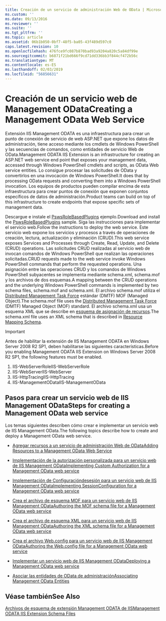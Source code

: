 ```yaml
---
title: Creación de un servicio de administración Web de OData | Microsoft Docs
ms.custom: ''
ms.date: 09/13/2016
ms.reviewer: ''
ms.suite: ''
ms.tgt_pltfrm: ''
ms.topic: article
ms.assetid: 06b1b050-0bf7-48f5-ba05-43f489d597c0
caps.latest.revision: 10
ms.openlocfilehash: 476fce9fc087b870bad93a9204a820c5a84df99e
ms.sourcegitcommit: b6871f21bd666f9cd71dd336bb3f844cf472b56c
ms.translationtype: MT
ms.contentlocale: es-ES
ms.lasthandoff: 02/03/2019
ms.locfileid: "56856631"
---
```

# <a name="creating-a-management-odata-web-service"></a><span data-ttu-id="6c28e-102">Creación de un servicio web de Management OData</span><span class="sxs-lookup"><span data-stu-id="6c28e-102">Creating a Management OData Web Service</span></span>

<span data-ttu-id="6c28e-103">Extensión IIS Management ODATA es una infraestructura para crear un punto de conexión de servicio de web ASP.NET que expone los datos de administración, tiene acceso mediante los cmdlets de Windows PowerShell y las secuencias de comandos, como entidades de servicio Web de OData.</span><span class="sxs-lookup"><span data-stu-id="6c28e-103">Management ODATA IIS Extension is an infrastructure for creating an ASP.NET web service end point that exposes your management data, accessed through Windows PowerShell cmdlets and scripts, as OData Web service entities.</span></span> <span data-ttu-id="6c28e-104">Lo consigue procesar las solicitudes de OData y convertirlos en una invocación de Windows PowerShell.</span><span class="sxs-lookup"><span data-stu-id="6c28e-104">It does that by processing OData requests and converting them into a Windows PowerShell invocation.</span></span> <span data-ttu-id="6c28e-105">Los equipos de productos pueden compilar encima de esta infraestructura para crear puntos de conexión que exponen conjuntos específicos de datos de administración.</span><span class="sxs-lookup"><span data-stu-id="6c28e-105">Product teams can build on top of this infrastructure to create endpoints that expose specific sets of management data.</span></span>

<span data-ttu-id="6c28e-106">Descargue e instale el [PswsRoleBasedPlugins](https://code.msdn.microsoft.com:443/windowsdesktop/PswsRoleBasedPlugins-9c79b75a) ejemplo.</span><span class="sxs-lookup"><span data-stu-id="6c28e-106">Download and install the [PswsRoleBasedPlugins](https://code.msdn.microsoft.com:443/windowsdesktop/PswsRoleBasedPlugins-9c79b75a) sample.</span></span> <span data-ttu-id="6c28e-107">Siga las instrucciones para implementar el servicio web.</span><span class="sxs-lookup"><span data-stu-id="6c28e-107">Follow the instructions to deploy the web service.</span></span> <span data-ttu-id="6c28e-108">Este servicio web expone los servicios y procesos a través de operaciones de creación, lectura, actualización y eliminación (CRUD).</span><span class="sxs-lookup"><span data-stu-id="6c28e-108">This web service exposes Services and Processes through Create, Read, Update, and Delete (CRUD) operations.</span></span> <span data-ttu-id="6c28e-109">Las solicitudes CRUD realizadas al servicio web de invocan comandos de Windows PowerShell que realizan las operaciones solicitadas.</span><span class="sxs-lookup"><span data-stu-id="6c28e-109">CRUD requests made to the web service invoke  Windows PowerShell commands that perform the requested operations.</span></span> <span data-ttu-id="6c28e-110">Una asignación entre las operaciones CRUD y los comandos de Windows PowerShell subyacentes se implementa mediante schema.xml, schema.mof y los archivos de dos esquemas.</span><span class="sxs-lookup"><span data-stu-id="6c28e-110">A mapping between the CRUD operations and the underlying Windows PowerShell commands is implemented by two schema files, schema.mof and schema.xml.</span></span> <span data-ttu-id="6c28e-111">El archivo schema.mof utiliza el [Distributed Management Task Force](https://www.dmtf.org/) estándar (DMTF) MOF (Managed Object).</span><span class="sxs-lookup"><span data-stu-id="6c28e-111">The schema.mof file uses the [Distributed Management  Task Force](https://www.dmtf.org/) (DMTF) Managed Object (MOF) standard.</span></span> <span data-ttu-id="6c28e-112">El archivo schema.xml usa un esquema XML que se describe en [esquema de asignación de recursos](./resource-mapping-schema.md).</span><span class="sxs-lookup"><span data-stu-id="6c28e-112">The schema.xml file uses an XML schema that is described in [Resource Mapping Schema](./resource-mapping-schema.md).</span></span>

> [!IMPORTANT]
> <span data-ttu-id="6c28e-113">Antes de habilitar la extensión de IIS Management ODATA en Windows Server 2008 R2 SP1, deben habilitarse las siguientes características.</span><span class="sxs-lookup"><span data-stu-id="6c28e-113">Before you enabling Management ODATA IIS Extension on Windows Server 2008 R2 SP1, the following features must be enabled.</span></span>
>
> 1.  <span data-ttu-id="6c28e-114">IIS-WebServerRole</span><span class="sxs-lookup"><span data-stu-id="6c28e-114">IIS-WebServerRole</span></span>
> 2.  <span data-ttu-id="6c28e-115">IIS-WebServer</span><span class="sxs-lookup"><span data-stu-id="6c28e-115">IIS-WebServer</span></span>
> 3.  <span data-ttu-id="6c28e-116">IIS-HttpTracing</span><span class="sxs-lookup"><span data-stu-id="6c28e-116">IIS-HttpTracing</span></span>
> 4.  <span data-ttu-id="6c28e-117">IIS-ManagementOData</span><span class="sxs-lookup"><span data-stu-id="6c28e-117">IIS-ManagementOData</span></span>

## <a name="steps-for-creating-a-management-odata-web-service"></a><span data-ttu-id="6c28e-118">Pasos para crear un servicio web de IIS Management OData</span><span class="sxs-lookup"><span data-stu-id="6c28e-118">Steps for creating a Management OData web service</span></span>

<span data-ttu-id="6c28e-119">Los temas siguientes describen cómo crear e implementar un servicio web de IIS Management OData.</span><span class="sxs-lookup"><span data-stu-id="6c28e-119">The following topics describe how to create and deploy a Management OData web service.</span></span>

- [<span data-ttu-id="6c28e-120">Agregar recursos a un servicio de administración Web de OData</span><span class="sxs-lookup"><span data-stu-id="6c28e-120">Adding Resources to a Management OData Web Service</span></span>](./adding-resources-to-a-management-odata-web-service.md)

- [<span data-ttu-id="6c28e-121">Implementación de la autorización personalizada para un servicio web de IIS Management OData</span><span class="sxs-lookup"><span data-stu-id="6c28e-121">Implementing Custom Authorization for a Management OData web service</span></span>](./implementing-custom-authorization-for-a-management-odata-web-service.md)

- [<span data-ttu-id="6c28e-122">Implementación de Configuracióndesesión para un servicio web de IIS Management OData</span><span class="sxs-lookup"><span data-stu-id="6c28e-122">Implementing SessionConfiguration for a Management OData web service</span></span>](./implementing-sessionconfiguration-for-a-management-odata-web-service.md)

- [<span data-ttu-id="6c28e-123">Crea el archivo de esquema MOF para un servicio web de IIS Management OData</span><span class="sxs-lookup"><span data-stu-id="6c28e-123">Authoring the MOF schema file for a Management OData web service</span></span>](./authoring-the-mof-schema-file-for-a-management-odata-web-service.md)

- [<span data-ttu-id="6c28e-124">Crea el archivo de esquema XML para un servicio web de IIS Management OData</span><span class="sxs-lookup"><span data-stu-id="6c28e-124">Authoring the XML schema file for a Management OData web service</span></span>](./authoring-the-xml-schema-file-for-a-management-odata-web-service.md)

- [<span data-ttu-id="6c28e-125">Crea el archivo Web.config para un servicio web de IIS Management OData</span><span class="sxs-lookup"><span data-stu-id="6c28e-125">Authoring the Web.config file for a Management OData web service</span></span>](./authoring-the-web-config-file-for-a-management-odata-web-service.md)

- [<span data-ttu-id="6c28e-126">Implementar un servicio web de IIS Management OData</span><span class="sxs-lookup"><span data-stu-id="6c28e-126">Deploying a Management OData web service</span></span>](./deploying-a-management-odata-web-service.md)

- [<span data-ttu-id="6c28e-127">Asociar las entidades de OData de administración</span><span class="sxs-lookup"><span data-stu-id="6c28e-127">Associating Management OData Entities</span></span>](./associating-management-odata-entities.md)

## <a name="see-also"></a><span data-ttu-id="6c28e-128">Véase también</span><span class="sxs-lookup"><span data-stu-id="6c28e-128">See Also</span></span>

[<span data-ttu-id="6c28e-129">Archivos de esquema de extensión Management ODATA de IIS</span><span class="sxs-lookup"><span data-stu-id="6c28e-129">Management ODATA IIS Extension Schema Files</span></span>](./management-odata-iis-extension-schema-files.md)

